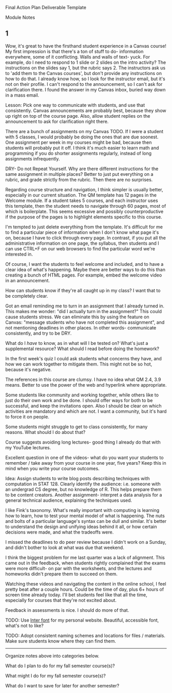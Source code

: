 Final Action Plan Deliverable Template


Module Notes

## 1

Wow, it's great to have the firsthand student experience in a Canvas course!
My first impression is that there's a ton of stuff to do- information everywhere, some of it conflicting.
Walls and walls of text- yuck.
For example, do I need to respond to 1 slide or 2 slides on the intro activity?
The instructions on the slides say 1, but the rubric says 2.
The instructors ask us to 'add them to the Canvas courses', but don't provide any instructions on how to do that.
I already know how, so I look for the instructor email, but it's not on their profile.
I can't respond to the announcement, so I can't ask for clarification there.
I found the answer in my Canvas inbox, buried way down in a mass email.

Lesson: Pick one way to communicate with students, and use that consistently.
Canvas announcements are probably best, because they show up right on top of the course page.
Also, allow student replies on the announcement to ask for clarification right there.

There are a bunch of assignments on my Canvas TODO.
If I were a student with 5 classes, I would probably be doing the ones that are due soonest.
One assignment per week in my courses might be bad, because then students will probably put it off.
I think it's much easier to learn math and programming if you do shorter assignments regularly, instead of long assignments infrequently.

DRY- Do not Repeat Yourself.
Why are there different instructions for the same assignment in multiple places?
Better to just put everything on a rubric, and grade strictly from the rubric. 
Then there are no surprises.

Regarding course structure and navigation, I think simpler is usually better, especially in our current situation.
The QM template has 12 pages in the Welcome module.
If a student takes 5 courses, and each instructor uses this template, then the student needs to navigate through 60 pages, most of which is boilerplate.
This seems excessive and possibly counterproductive if the purpose of the pages is to highlight elements specific to this course.

I'm tempted to just delete everything from the template.
It's difficult for me to find a particular piece of information when I don't know what page it's on, because I have to click through every page.
In contrast, if you put all the administrative information on one page, the syllabus, then students and I can use CTRL+F on our web browsers to find the particular word we're interested in.

Of course, I want the students to feel welcome and included, and to have a clear idea of what's happening.
Maybe there are better ways to do this than creating a bunch of HTML pages.
For example, embed the welcome video in an announcement.

How can students know if they're all caught up in my class?
I want that to be completely clear.

Got an email reminding me to turn in an assignment that I already turned in.
This makes me wonder: "did I actually turn in the assignment?"
This could cause students stress.
We can eliminate this by using the feature on Canvas: "message students who have not completed this assignment", and not mentioning deadlines in other places.
In other words- communicate consistently, and try to be DRY.

What do I _have_ to know, as in what will I be tested on?
What's just a supplemental resource?
What should I read before doing the homework?

In the first week's quiz I could ask students what concerns they have, and how we can work together to mitigate them.
This might not be so hot, because it's negative.

The references in this course are clumsy.
I have no idea what QM 2.4, 3.9 means.
Better to use the power of the web and hyperlink where appropriate.

Some students like community and working together, while others like to just do their own work and be done.
I should offer ways for both to be successful, and keep the invitations open.
Also I should be clear on which activities are mandatory and which are not.
I want a community, but it's hard to force it on people.

Some students might struggle to get to class consistently, for many reasons.
What should I do about that?

Course suggests avoiding long lectures- good thing I already do that with my YouTube lectures.

Excellent question in one of the videos- what do you want your students to remember / take away from your course in one year, five years?
Keep this in mind when you write your course outcomes.

Idea: Assign students to write blog posts describing techniques with computation in STAT 128.
Clearly identify the audience: i.e. someone with an undergrad CS degree, but no knowledge of R.
This helps prepare them to be content creators.
Another assignment- interpret a data analysis for a general technical audience, explaining the techniques used.

I like Fink's taxonomy.
What's really important with computing is learning how to learn, how to test your mental model of what is happening.
The nuts and bolts of a particular language's syntax can be dull and similar.
It's better to understand the design and unifying ideas behind it all, or how certain decisions were made, and what the tradeoffs were.

I missed the deadlines to do peer review because I didn't work on a Sunday, and didn't bother to look at what was due that weekend.

I think the biggest problem for me last quarter was a lack of alignment.
This came out in the feedback, when students rightly complained that the exams were more difficult- on par with the worksheets, and the lectures and homeworks didn't prepare them to succeed on them.

Watching these videos and navigating the content in the online school, I feel pretty beat after a couple hours.
Could be the time of day, plus 6+ hours of screen time already today.
I'll bet students feel like that all the time, especially for courses that they're not excited about.

Feedback in assessments is nice.
I should do more of that.

TODO: Use [Inter font](https://rsms.me/inter/) for my personal website.
Beautiful, accessible font, what's not to like?

TODO: Adopt consistent naming schemes and locations for files / materials.
Make sure students know where they can find them.


------------------------------------------------------------

Organize notes above into categories below.


What do I plan to do for my fall semester course(s)?


What might I do for my fall semester course(s)?


What do I want to save for later for another semester?
